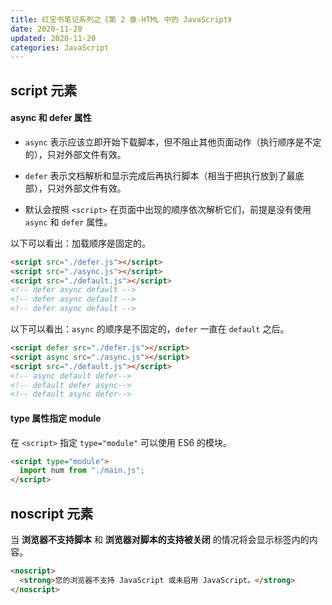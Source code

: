 ```yaml
---
title: 红宝书笔记系列之《第 2 章-HTML 中的 JavaScript》
date: 2020-11-20
updated: 2020-11-20
categories: JavaScript
---
```


## script 元素

#### async 和 defer 属性

- `async` 表示应该立即开始下载脚本，但不阻止其他页面动作（执行顺序是不定的），只对外部文件有效。

- `defer` 表示文档解析和显示完成后再执行脚本（相当于把执行放到了最底部），只对外部文件有效。

- 默认会按照 `<script>` 在页面中出现的顺序依次解析它们，前提是没有使用 `async` 和 `defer` 属性。

以下可以看出：加载顺序是固定的。

```html
<script src="./defer.js"></script>
<script src="./async.js"></script>
<script src="./default.js"></script>
<!-- defer async default -->
<!-- defer async default -->
<!-- defer async default -->
```

以下可以看出：`async` 的顺序是不固定的，`defer` 一直在 `default` 之后。

```html
<script defer src="./defer.js"></script>
<script async src="./async.js"></script>
<script src="./default.js"></script>
<!-- async default defer-->
<!-- default defer async-->
<!-- default async defer-->
```

#### type 属性指定 module

在 `<script>` 指定 `type="module"` 可以使用 ES6 的模块。

```html
<script type="module">
  import num from "./main.js";
</script>
```

## noscript 元素

当 **浏览器不支持脚本** 和 **浏览器对脚本的支持被关闭** 的情况将会显示标签内的内容。

```html
<noscript>
  <strong>您的浏览器不支持 JavaScript 或未启用 JavaScript。</strong>
</noscript>
```
